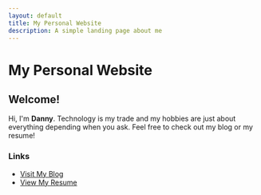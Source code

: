```yaml
---
layout: default
title: My Personal Website
description: A simple landing page about me
---
```


# My Personal Website

## Welcome!

Hi, I'm **Danny**. Technology is my trade and my hobbies are just about everything depending when you ask. Feel free to check out my blog or my resume!

### Links

- [Visit My Blog](dannyenns.com/resume)
- [View My Resume](dannyenns.com/blog)
